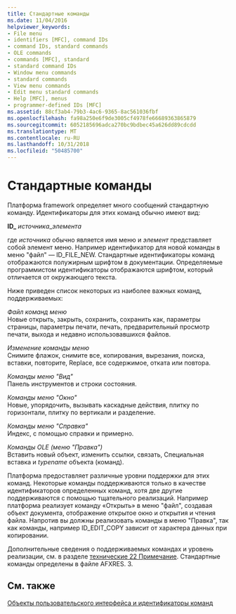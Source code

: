 ```yaml
---
title: Стандартные команды
ms.date: 11/04/2016
helpviewer_keywords:
- File menu
- identifiers [MFC], command IDs
- command IDs, standard commands
- OLE commands
- commands [MFC], standard
- standard command IDs
- Window menu commands
- standard commands
- View menu commands
- Edit menu standard commands
- Help [MFC], menus
- programmer-defined IDs [MFC]
ms.assetid: 88cf3ab4-79b3-4ac6-9365-8ac561036fbf
ms.openlocfilehash: fa98a250e6f9de3005cf4978fe66689363865879
ms.sourcegitcommit: 6052185696adca270bc9bdbec45a626dd89cdcdd
ms.translationtype: MT
ms.contentlocale: ru-RU
ms.lasthandoff: 10/31/2018
ms.locfileid: "50485700"
---
```

# <a name="standard-commands"></a>Стандартные команды

Платформа framework определяет много сообщений стандартную команду. Идентификаторы для этих команд обычно имеют вид:

**ID_** *источника*_*элемента*

где *источника* обычно является имя меню и *элемент* представляет собой элемент меню. Например идентификатор для новой команды в меню "файл" — ID_FILE_NEW. Стандартные идентификаторы команд отображаются полужирным шрифтом в документации. Определяемые программистом идентификаторы отображаются шрифтом, который отличается от окружающего текста.

Ниже приведен список некоторых из наиболее важных команд, поддерживаемых:

*Файл команд меню*<br/>
Новые открыть, закрыть, сохранить, сохранить как, параметры страницы, параметры печати, печать, предварительный просмотр печати, выхода и недавно использовавшихся файлов.

*Изменение команды меню*<br/>
Снимите флажок, снимите все, копирования, вырезания, поиска, вставки, повторите, Replace, все содержимое, отката или повтора.

*Команды меню "Вид"*<br/>
Панель инструментов и строки состояния.

*Команды меню "Окно"*<br/>
Новые, упорядочить, вызывать каскадные действия, плитку по горизонтали, плитку по вертикали и разделение.

*Команды меню "Справка"*<br/>
Индекс, с помощью справки и примерно.

*Команды OLE (меню "Правка")*<br/>
Вставить новый объект, изменить ссылки, связать, Специальная вставка и *typename* объекта (команд).

Платформа предоставляет различные уровни поддержки для этих команд. Некоторые команды поддерживаются только в качестве идентификаторов определенных команд, хотя две другие поддерживаются с помощью тщательного реализаций. Например платформа реализует команду «Открыть» в меню "файл", создавая объект документа, отображение открытое окно и открытия и чтения файла. Напротив вы должны реализовать команды в меню "Правка", так как команды, например ID_EDIT_COPY зависит от характера данных при копировании.

Дополнительные сведения о поддерживаемых командах и уровень реализации, см. в разделе [технические 22 Примечание](../mfc/tn022-standard-commands-implementation.md). Стандартные команды определены в файле AFXRES. З.

## <a name="see-also"></a>См. также

[Объекты пользовательского интерфейса и идентификаторы команд](../mfc/user-interface-objects-and-command-ids.md)

